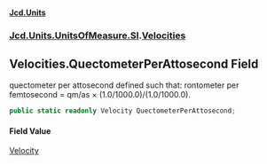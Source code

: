 #### [Jcd.Units](index 'index')
### [Jcd.Units.UnitsOfMeasure.SI](Jcd.Units.UnitsOfMeasure.SI 'Jcd.Units.UnitsOfMeasure.SI').[Velocities](Velocities 'Jcd.Units.UnitsOfMeasure.SI.Velocities')

## Velocities.QuectometerPerAttosecond Field

quectometer per attosecond defined such that: rontometer per femtosecond = qm/as × (1.0/1000.0)/(1.0/1000.0).

```csharp
public static readonly Velocity QuectometerPerAttosecond;
```

#### Field Value
[Velocity](Velocity 'Jcd.Units.UnitTypes.Velocity')